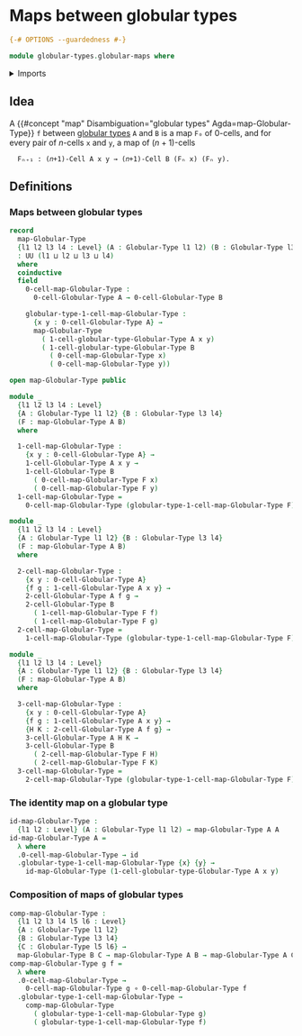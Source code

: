 # Maps between globular types

```agda
{-# OPTIONS --guardedness #-}

module globular-types.globular-maps where
```

<details><summary>Imports</summary>

```agda
open import foundation.dependent-pair-types
open import foundation.function-types
open import foundation.identity-types
open import foundation.universe-levels

open import globular-types.globular-types
```

</details>

## Idea

A {{#concept "map" Disambiguation="globular types" Agda=map-Globular-Type}} `f`
between [globular types](globular-types.globular-types.md) `A` and `B` is a map
`F₀` of $0$-cells, and for every pair of $n$-cells `x` and `y`, a map of
$(n+1)$-cells

```text
  Fₙ₊₁ : (𝑛+1)-Cell A x y → (𝑛+1)-Cell B (Fₙ x) (Fₙ y).
```

## Definitions

### Maps between globular types

```agda
record
  map-Globular-Type
  {l1 l2 l3 l4 : Level} (A : Globular-Type l1 l2) (B : Globular-Type l3 l4)
  : UU (l1 ⊔ l2 ⊔ l3 ⊔ l4)
  where
  coinductive
  field
    0-cell-map-Globular-Type :
      0-cell-Globular-Type A → 0-cell-Globular-Type B

    globular-type-1-cell-map-Globular-Type :
      {x y : 0-cell-Globular-Type A} →
      map-Globular-Type
        ( 1-cell-globular-type-Globular-Type A x y)
        ( 1-cell-globular-type-Globular-Type B
          ( 0-cell-map-Globular-Type x)
          ( 0-cell-map-Globular-Type y))

open map-Globular-Type public

module _
  {l1 l2 l3 l4 : Level}
  {A : Globular-Type l1 l2} {B : Globular-Type l3 l4}
  (F : map-Globular-Type A B)
  where

  1-cell-map-Globular-Type :
    {x y : 0-cell-Globular-Type A} →
    1-cell-Globular-Type A x y →
    1-cell-Globular-Type B
      ( 0-cell-map-Globular-Type F x)
      ( 0-cell-map-Globular-Type F y)
  1-cell-map-Globular-Type =
    0-cell-map-Globular-Type (globular-type-1-cell-map-Globular-Type F)

module _
  {l1 l2 l3 l4 : Level}
  {A : Globular-Type l1 l2} {B : Globular-Type l3 l4}
  (F : map-Globular-Type A B)
  where

  2-cell-map-Globular-Type :
    {x y : 0-cell-Globular-Type A}
    {f g : 1-cell-Globular-Type A x y} →
    2-cell-Globular-Type A f g →
    2-cell-Globular-Type B
      ( 1-cell-map-Globular-Type F f)
      ( 1-cell-map-Globular-Type F g)
  2-cell-map-Globular-Type =
    1-cell-map-Globular-Type (globular-type-1-cell-map-Globular-Type F)

module _
  {l1 l2 l3 l4 : Level}
  {A : Globular-Type l1 l2} {B : Globular-Type l3 l4}
  (F : map-Globular-Type A B)
  where

  3-cell-map-Globular-Type :
    {x y : 0-cell-Globular-Type A}
    {f g : 1-cell-Globular-Type A x y} →
    {H K : 2-cell-Globular-Type A f g} →
    3-cell-Globular-Type A H K →
    3-cell-Globular-Type B
      ( 2-cell-map-Globular-Type F H)
      ( 2-cell-map-Globular-Type F K)
  3-cell-map-Globular-Type =
    2-cell-map-Globular-Type (globular-type-1-cell-map-Globular-Type F)
```

### The identity map on a globular type

```agda
id-map-Globular-Type :
  {l1 l2 : Level} (A : Globular-Type l1 l2) → map-Globular-Type A A
id-map-Globular-Type A =
  λ where
  .0-cell-map-Globular-Type → id
  .globular-type-1-cell-map-Globular-Type {x} {y} →
    id-map-Globular-Type (1-cell-globular-type-Globular-Type A x y)
```

### Composition of maps of globular types

```agda
comp-map-Globular-Type :
  {l1 l2 l3 l4 l5 l6 : Level}
  {A : Globular-Type l1 l2}
  {B : Globular-Type l3 l4}
  {C : Globular-Type l5 l6} →
  map-Globular-Type B C → map-Globular-Type A B → map-Globular-Type A C
comp-map-Globular-Type g f =
  λ where
  .0-cell-map-Globular-Type →
    0-cell-map-Globular-Type g ∘ 0-cell-map-Globular-Type f
  .globular-type-1-cell-map-Globular-Type →
    comp-map-Globular-Type
      ( globular-type-1-cell-map-Globular-Type g)
      ( globular-type-1-cell-map-Globular-Type f)
```
